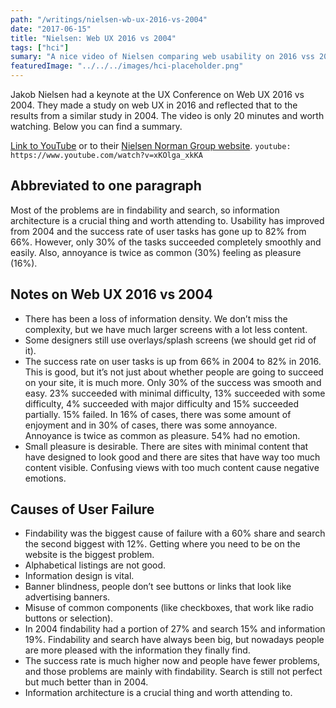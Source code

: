```yaml
---
path: "/writings/nielsen-wb-ux-2016-vs-2004"
date: "2017-06-15"
title: "Nielsen: Web UX 2016 vs 2004"
tags: ["hci"]
sumary: "A nice video of Nielsen comparing web usability on 2016 vss 2004. Information architecture is a vital thing and you should pay attention to it: Findability and and search are the biggest problems."
featuredImage: "../../../images/hci-placeholder.png"
---
```

Jakob Nielsen had a keynote at the UX Conference on Web UX 2016 vs 2004. They made a study on web UX in 2016 and reflected that to the results from a similar study in 2004. The video is only 20 minutes and worth watching. Below you can find a summary.

[Link to YouTube](https://www.youtube.com/watch?v=xKOlga_xkKA) or to their [Nielsen Norman Group website](https://www.nngroup.com/news/item/keynote/).
`youtube: https://www.youtube.com/watch?v=xKOlga_xkKA`
## Abbreviated to one paragraph

Most of the problems are in findability and search, so information architecture is a crucial thing and worth attending to. Usability has improved from 2004 and the success rate of user tasks has gone up to 82% from 66%. However, only 30% of the tasks succeeded completely smoothly and easily. Also, annoyance is twice as common (30%) feeling as pleasure (16%).

## Notes on Web UX 2016 vs 2004

- There has been a loss of information density. We don’t miss the complexity, but we have much larger screens with a lot less content.
- Some designers still use overlays/splash screens (we should get rid of it).
- The success rate on user tasks is up from 66% in 2004 to 82% in 2016.
This is good, but it’s not just about whether people are going to succeed on your site, it is much more.
Only 30% of the success was smooth and easy. 23% succeeded with minimal difficulty, 13% succeeded with some difficulty, 4% succeeded with major difficulty and 15% succeeded partially. 15% failed.
In 16% of cases, there was some amount of enjoyment and in 30% of cases, there was some annoyance. Annoyance is twice as common as pleasure. 54% had no emotion.
- Small pleasure is desirable.
There are sites with minimal content that have designed to look good and there are sites that have way too much content visible. Confusing views with too much content cause negative emotions.

## Causes of User Failure
- Findability was the biggest cause of failure with a 60% share and search the second biggest with 12%. Getting where you need to be on the website is the biggest problem.
- Alphabetical listings are not good.
- Information design is vital.
- Banner blindness, people don’t see buttons or links that look like advertising banners.
- Misuse of common components (like checkboxes, that work like radio buttons or selection).
- In 2004 findability had a portion of 27% and search 15% and information 19%. Findability and search have always been big, but nowadays people are more pleased with the information they finally find.
- The success rate is much higher now and people have fewer problems, and those problems are mainly with findability. Search is still not perfect but much better than in 2004.
- Information architecture is a crucial thing and worth attending to.